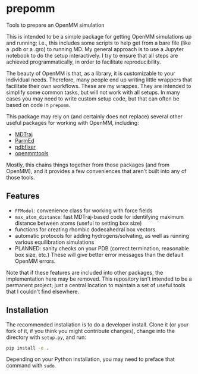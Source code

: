 # prepomm
Tools to prepare an OpenMM simulation

This is intended to be a simple package for getting OpenMM simulations up
and running; i.e., this includes some scripts to help get from a bare file
(like a .pdb or a .gro) to running MD.  My general approach is to use a
Jupyter notebook to do the setup interactively. I try to ensure that all
steps are achieved programmatically, in order to facilitate reproducibility.

The beauty of OpenMM is that, as a library, it is customizable to your
individual needs. Therefore, many people end up writing little wrappers that
facilitate their own workflows. These are my wrappes.  They are intended to
simplify some common tasks, but will not work with all setups. In many cases
you may need to write custom setup code, but that can often be based on code
in `prepomm`.

This package may rely on (and certainly does not replace) several other
useful packages for working with OpenMM, including:

* [MDTraj](http://mdtraj.org)
* [ParmEd](http://parmed.github.io/ParmEd/)
* [pdbfixer](https://github.com/pandegroup/pdbfixer)
* [openmmtools](https://openmmtools.readthedocs.io/)

Mostly, this chains things together from those packages (and from OpenMM), and
it provides a few conveniences that aren't built into any of those tools.

## Features

* `FFModel`: convenience class for working with force fields
* `max_atom_distance`: fast MDTraj-based code for identifying maximum
  distance between atoms (useful to setting box size)
* functions for creating rhombic dodecahedral box vectors
* automatic protocols for adding hydrogens/solvating, as well as running
  various equilibration simulations
* PLANNED: sanity checks on your PDB (correct termination, reasonable box
  size, etc.) These will give better error messages than the default OpenMM
  errors.

Note that if these features are included into other packages, the
implementation here may be removed. This repository isn't intended to be a
permanent project; just a central location to maintain a set of useful
tools that I couldn't find elsewhere.

## Installation

<!--This package requires OpenMM, which you should install with `conda`. The-->
<!--rest of the requirements can be installed with either `conda` (recommended)-->
<!--or with `pip`. If you are missing requirements (other than OpenMM), the-->
<!--`pip` commands below will attempt to install the requirements.-->

<!--The simplest way to install is to ask `pip` to install from source:-->

<!--```bash-->
<!--pip install git+http://github.com/dwhswenson/prepomm.git-->
<!--```-->

The recommended installation is to do a developer install. Clone it (or your
fork of it, if you think you might contribute changes), change into the
directory with `setup.py`, and run:

```bash
pip install -e .
```

Depending on your Python installation, you may need to preface that command
with `sudo`.

<!--You can also install a developer version. To do that, we recommend forking-->
<!--the project, and cloning from your own fork. Then you can install with `pip-->
<!--install -e .` from within the directory with the `setup.py` file.-->
